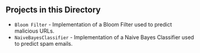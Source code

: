 ## Projects in this Directory
* `Bloom Filter` - Implementation of a Bloom Filter used to predict malicious URLs.
* `NaiveBayesClassifier` - Implementation of a Naive Bayes Classifier used to predict spam emails.